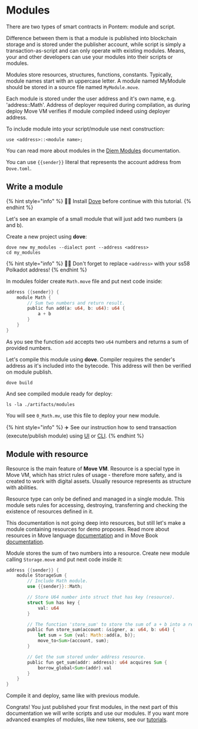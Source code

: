 # Modules

There are two types of smart contracts in Pontem: module and script.

Difference between them is that a module is published into blockchain storage and is stored under the publisher account, while script is simply a transaction-as-script and can only operate with existing modules. Means, your and other developers can use your modules into their scripts or modules.

Modules store resources, structures, functions, constants. Typically, module names start with an uppercase letter. A module named MyModule should be stored in a source file named `MyModule.move`.

Each module is stored under the user address and it's own name, e.g. 'address::Math'. Address of deployer required during compilation, as during deploy Move VM verifies if module compiled indeed using deployer address.

To include module into your script/module use next construction:

```text
use <address>::<module name>;
```

You can read more about modules in the [Diem Modules](https://developers.diem.com/docs/move/move-modules-and-scripts/) documentation.

You can use `{{sender}}` literal that represents the account address from `Dove.toml`.

## Write a module

{% hint style="info" %}
🧙‍♂️ Install [Dove](./compiler_&_toolset.md) before continue with this tutorial.
{% endhint %}

Let's see an example of a small module that will just add two numbers \(a and b\).

Create a new project using **dove**:

```text
dove new my_modules --dialect pont --address <address>
cd my_modules
```

{% hint style="info" %}
🧙‍♂️ Don't forget to replace `<address>` with your ss58 Polkadot address!
{% endhint %}

In modules folder create `Math.move` file and put next code inside:

```rust
address {{sender}} {
    module Math {
        // Sum two numbers and return result.
        public fun add(a: u64, b: u64): u64 {
            a + b
        }
    }
}
```

As you see the function `add` accepts two `u64` numbers and returns a sum of provided numbers.

Let's compile this module using **dove**. Compiler requires the sender's address as it's included into the bytecode. This address will then be verified on module publish.

```text
dove build
```

And see compiled module ready for deploy:

```text
ls -la ./artifacts/modules
```

You will see `0_Math.mv`, use this file to deploy your new module.

{% hint style="info" %}
✈️ See our instruction how to send transaction (execute/publish module) using [UI](../getting_started/ui.md) or [CLI](../getting_started/cli.md).
{% endhint %}

## Module with resource

Resource is the main feature of **Move VM**. Resource is a special type in Move VM, which has strict rules of usage - therefore more safety, and is created to work with digital assets. Usually resource represents as structure with abilities.

Resource type can only be defined and managed in a single module. This module sets rules for accessing, destroying, transferring and checking the existence of resources defined in it.

This documentation is not going deep into resources, but still let's make a module containing resources for demo proposes. Read more about resources in Move language [documentation](../lang/resources.md) and in Move Book [documentation](https://move-book.com/advanced-topics/types-with-abilities.html).

Module stores the sum of two numbers into a resource. Create new module calling `Storage.move` and put next code inside it:

```rust
address {{sender}} {
    module StorageSum {
        // Include Math module.
        use {{sender}}::Math;

        // Store U64 number into struct that has key (resource).
        struct Sum has key {
            val: u64
        }

        // The function 'store_sum' to store the sum of a + b into a resource.
        public fun store_sum(account: &signer, a: u64, b: u64) {
            let sum = Sum {val: Math::add(a, b)};
            move_to<Sum>(account, sum);
        }

        // Get the sum stored under address resource.
        public fun get_sum(addr: address): u64 acquires Sum {
            borrow_global<Sum>(addr).val
        }
    }
}
```

Compile it and deploy, same like with previous module.

Congrats! You just published your first modules, in the next part of this documentation we will write scripts and use our modules.
If you want more advanced examples of modules, like new tokens, see our [tutorials](/tutorials/README.md).
